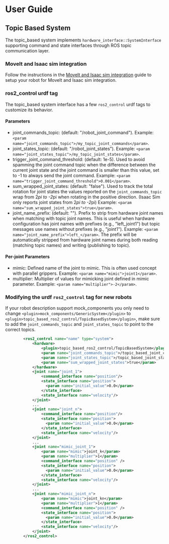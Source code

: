 # User Guide

## Topic Based System

The topic_based system implements `hardware_interface::SystemInterface` supporting command and state interfaces through ROS topic communication layer.

### MoveIt and Isaac sim integration

Follow the instructions in the [MoveIt and Isaac sim integration](https://moveit.picknik.ai/humble/doc/how_to_guides/how_to_guides.html) guide to setup your robot for MoveIt and Isaac sim integration.

### ros2_control urdf tag

The topic_based system interface has a few `ros2_control` urdf tags to customize its behavior.

#### Parameters

* joint_commands_topic: (default: "/robot_joint_command"). Example: `<param name="joint_commands_topic">/my_topic_joint_commands</param>`.
* joint_states_topic: (default: "/robot_joint_states"). Example: `<param name="joint_states_topic">/my_topic_joint_states</param>`.
* trigger_joint_command_threshold: (default: 1e-5). Used to avoid spamming the joint command topic when the difference between the current joint state and the joint command is smaller than this value, set to -1 to always send the joint command. Example: `<param name="trigger_joint_command_threshold">0.001</param>`.
* sum_wrapped_joint_states: (default: "false"). Used to track the total rotation for joint states the values reported on the `joint_commands_topic` wrap from 2*pi to -2*pi when rotating in the positive direction. (Isaac Sim only reports joint states from 2*pi to -2*pi) Example: `<param name="sum_wrapped_joint_states">true</param>`.
* joint_name_prefix: (default: ""). Prefix to strip from hardware joint names when matching with topic joint names. This is useful when hardware configuration has joint names with prefixes (e.g., "left_joint1") but topic messages use names without prefixes (e.g., "joint1"). Example: `<param name="joint_name_prefix">left_</param>`. The prefix will be automatically stripped from hardware joint names during both reading (matching topic names) and writing (publishing to topic).

#### Per-joint Parameters

* mimic: Defined name of the joint to mimic. This is often used concept with parallel grippers. Example: `<param name="mimic">joint1</param>`.
* multiplier: Multiplier of values for mimicking joint defined in mimic parameter. Example: `<param name="multiplier">-2</param>`.

### Modifying the urdf `ros2_control` tag for new robots

If your robot description support mock_components you only need to change `<plugin>mock_components/GenericSystem</plugin>` to `<plugin>topic_based_ros2_control/TopicBasedSystem</plugin>`, make sure to add the `joint_commands_topic` and `joint_states_topic` to point to the correct topics.

```xml
        <ros2_control name="name" type="system">
            <hardware>
                <plugin>topic_based_ros2_control/TopicBasedSystem</plugin>
                <param name="joint_commands_topic">/topic_based_joint_commands</param>
                <param name="joint_states_topic">/topic_based_joint_states</param>
                <param name="sum_wrapped_joint_states">true</param>
            </hardware>
            <joint name="joint_1">
                <command_interface name="position"/>
                <state_interface name="position">
                  <param name="initial_value">0.0</param>
                </state_interface>
                <state_interface name="velocity"/>
            </joint>
            ...
            <joint name="joint_n">
                <command_interface name="position"/>
                <state_interface name="position">
                  <param name="initial_value">0.0</param>
                </state_interface>
                <state_interface name="velocity"/>
            </joint>
            ...
            <joint name="mimic_joint_1">
                <param name="mimic">joint_k</param>
                <param name="multiplier">1</param>
                <command_interface name="position" />
                <state_interface name="position">
                  <param name="initial_value">0.0</param>
                </state_interface>
                <state_interface name="velocity"/>
            </joint>
            ...
            <joint name="mimic_joint_n">
                <param name="mimic">joint_kn</param>
                <param name="multiplier">1</param>
                <command_interface name="position" />
                <state_interface name="position">
                  <param name="initial_value">0.0</param>
                </state_interface>
                <state_interface name="velocity"/>
            </joint>
        </ros2_control>
```
